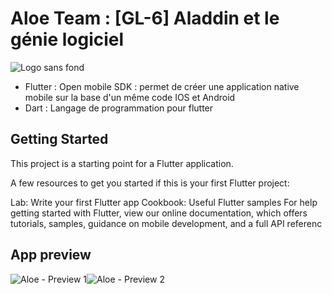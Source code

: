# Aloe Team : [GL-6] Aladdin et le génie logiciel



![Logo sans fond](https://user-images.githubusercontent.com/55144558/117950587-a17ce700-b313-11eb-881e-1f5cf100bb45.png)


 
- Flutter : Open mobile SDK : permet de créer une application native mobile sur la base d'un même code IOS et Android 
- Dart : Langage de programmation pour flutter

## Getting Started
This project is a starting point for a Flutter application.

A few resources to get you started if this is your first Flutter project:

Lab: Write your first Flutter app
Cookbook: Useful Flutter samples
For help getting started with Flutter, view our online documentation, which offers tutorials, samples, guidance on mobile development, and a full API referenc

## App preview 
![Aloe - Preview 1](https://user-images.githubusercontent.com/55144558/117952105-1ef52700-b315-11eb-8aa9-2bff4c27a811.png)![Aloe - Preview 2](https://user-images.githubusercontent.com/55144558/117952129-24527180-b315-11eb-86c1-131a87ebb68c.png)
